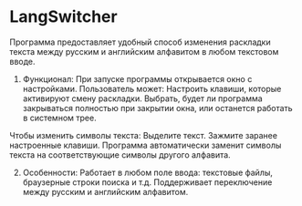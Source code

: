 # LangSwitcher

Программа предоставляет удобный способ изменения раскладки текста между русским и английским алфавитом в любом текстовом вводе.
1.	Функционал:
При запуске программы открывается окно с настройками. Пользователь может:
Настроить клавиши, которые активируют смену раскладки.
Выбрать, будет ли программа закрываться полностью при закрытии окна, или останется работать в системном трее.

Чтобы изменить символы текста:
Выделите текст.
Зажмите заранее настроенные клавиши.
Программа автоматически заменит символы текста на соответствующие символы другого алфавита.

2.	Особенности:
Работает в любом поле ввода: текстовые файлы, браузерные строки поиска и т.д.
Поддерживает переключение между русским и английским алфавитом.
